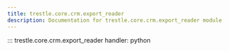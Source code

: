 ```yaml
---
title: trestle.core.crm.export_reader
description: Documentation for trestle.core.crm.export_reader module
---
```

::: trestle.core.crm.export_reader
handler: python
